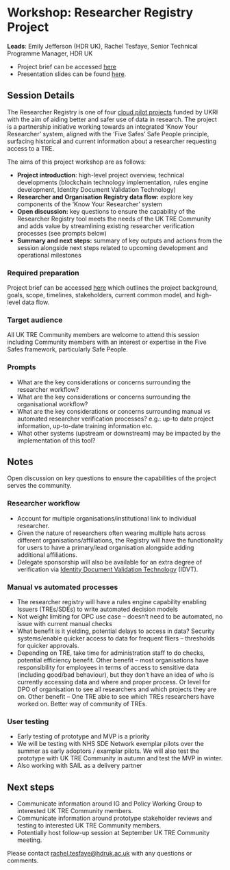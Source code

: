 # Workshop: Researcher Registry Project

**Leads**: Emily Jefferson (HDR UK), Rachel Tesfaye, Senior Technical Programme Manager, HDR UK

- Project brief can be accessed [here](https://hdruk.box.com/s/spjh7o8cgr7arejvzna6dg386ndkuv2a)
- Presentation slides can be found [here](https://hdruk.box.com/s/jyyhabcwrks9b6vk7osd4uqwn1opou5y).

## Session Details

The Researcher Registry is one of four [cloud pilot projects](https://www.ukri.org/news/pilot-projects-will-aid-better-and-safer-use-of-data-in-research/) funded by UKRI with the aim of aiding better and safer use of data in research. The project is a partnership initiative working towards an integrated ‘Know Your Researcher’ system, aligned with the ‘Five Safes’ Safe People principle, surfacing historical and current information about a researcher requesting access to a TRE.

The aims of this project workshop are as follows:

- **Project introduction**: high-level project overview, technical developments (blockchain technology implementation, rules engine development, Identity Document Validation Technology)
- **Researcher and Organisation Registry data flow:** explore key components of the ‘Know Your Researcher’ system
- **Open discussion:** key questions to ensure the capability of the Researcher Registry tool meets the needs of the UK TRE Community and adds value by streamlining existing researcher verification processes (see prompts below)
- **Summary and next steps:** summary of key outputs and actions from the session alongside next steps related to upcoming development and operational milestones

### Required preparation

Project brief can be accessed [here](https://hdruk.box.com/s/spjh7o8cgr7arejvzna6dg386ndkuv2a) which outlines the project background, goals, scope, timelines, stakeholders, current common model, and high-level data flow.

### Target audience

All UK TRE Community members are welcome to attend this session including Community members with an interest or expertise in the Five Safes framework, particularly Safe People.

### Prompts

- What are the key considerations or concerns surrounding the researcher workflow?
- What are the key considerations or concerns surrounding the organisational workflow?
- What are the key considerations or concerns surrounding manual vs automated researcher verification processes? e.g.: up-to date project information, up-to-date training information etc.
- What other systems (upstream or downstream) may be impacted by the implementation of this tool?

## Notes

Open discussion on key questions to ensure the capabilities of the project serves the community.

### Researcher workflow

- Account for multiple organisations/institutional link to individual researcher.
- Given the nature of researchers often wearing multiple hats across different organisations/affiliations, the Registry will have the functionality for users to have a primary/lead organisation alongside adding additional affiliations.
- Delegate sponsorship will also be available for an extra degree of verification via [Identity Document Validation Technology](https://www.gov.uk/government/publications/identity-document-validation-technology/identification-document-validation-technology) (IDVT).

### Manual vs automated processes

- The researcher registry will have a rules engine capability enabling Issuers (TREs/SDEs) to write automated decision models
- Not weight limiting for OPC use case – doesn’t need to be automated, no issue with current manual checks
- What benefit is it yielding, potential delays to access in data? Security systems/enable quicker access to data for frequent fliers – thresholds for quicker approvals.
- Depending on TRE, take time for administration staff to do checks, potential efficiency benefit. Other benefit – most organisations have responsibility for employees in terms of access to sensitive data (including good/bad behaviour), but they don’t have an idea of who is currently accessing data and where and proper process. Or level for DPO of organisation to see all researchers and which projects they are on. Other benefit – One TRE able to see which TREs researchers have worked on. Better way of community of TREs.

### User testing

- Early testing of prototype and MVP is a priority
- We will be testing with NHS SDE Network exemplar pilots over the summer as early adoptors / examplar pilots. We will also test the prototype with UK TRE Community in autumn and test the MVP in winter.
- Also working with SAIL as a delivery partner

## Next steps

- Communicate information around IG and Policy Working Group to interested UK TRE Community members.
- Communicate information around prototype stakeholder reviews and testing to interested UK TRE Community members.
- Potentially host follow-up session at September UK TRE Community meeting.

Please contact rachel.tesfaye@hdruk.ac.uk with any questions or comments.
